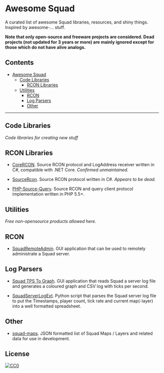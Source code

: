 # Awesome Squad

A curated list of awesome Squad libraries, resources, and shiny things. Inspired by awesome-... stuff.

**Note that only open-source and freeware projects are considered. Dead projects (not updated for 3 years or more) are mainly ignored except for those which do not have alive analogs.**

## Contents ##

- [Awesome Squad](#awesome-squad)
	- [Code Libraries](#general-libraries)
        - [RCON Libraries](#rcon-libraries)
	- [Utilities](#utilities)
		- [RCON](#rcon)
		- [Log Parsers](#log-parsers)
		- [Other](#other)

----------------------------------------------------------------------------------------------------------------

## Code Libraries ##
*Code libraries for creating new stuff*

## RCON Libraries ##

* [CoreRCON](https://github.com/ScottKaye/CoreRCON). Source RCON protocol and LogAddress receiver written in C#, compatible with .NET Core. *Confirmed unmaintained.*

* [SourceRcon](https://github.com/aiusepsi/SourceRcon). Source RCON protocol written in C#. *Appears to be dead.*

* [PHP-Source-Query](https://github.com/xPaw/PHP-Source-Query). Source RCON and query client protocol implementation written in PHP 5.5+.

## Utilities ##
*Free non-opensource products allowed here.*

## RCON ##

* [SquadRemoteAdmin](https://github.com/OffworldIndustries/SquadRemoteAdmin). GUI application that can be used to remotely administrate a Squad server.

## Log Parsers ##

* [Squad TPS To Graph](https://github.com/thibmo/Squad-TPS-To-Graph). GUI application that reads Squad a server log file and generates a coloured graph and CSV log with ticks per second.

* [SquadServerLogExt](https://github.com/Moosieus/SquadServerLogExt). Python script that parses the Squad server log file to put the Timestamps, player count, tick rate and current map(-layer) into a well formatted spreadsheet.

## Other ##
* [squad-maps](https://github.com/Thomas-Smyth/squad-maps). JSON formatted list of Squad Maps / Layers and related data for use in development.

## License

[![CC0](http://i.creativecommons.org/p/zero/1.0/88x31.png)](http://creativecommons.org/publicdomain/zero/1.0)
